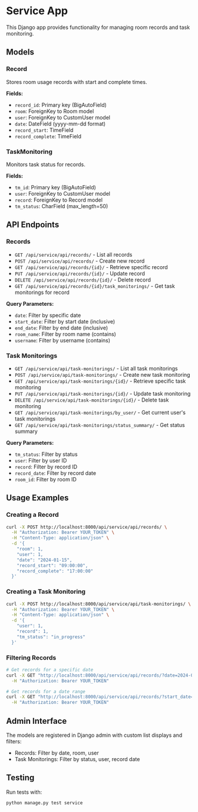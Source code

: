 # Service App

This Django app provides functionality for managing room records and task monitoring.

## Models

### Record
Stores room usage records with start and complete times.

**Fields:**
- `record_id`: Primary key (BigAutoField)
- `room`: ForeignKey to Room model
- `user`: ForeignKey to CustomUser model
- `date`: DateField (yyyy-mm-dd format)
- `record_start`: TimeField
- `record_complete`: TimeField

### TaskMonitoring
Monitors task status for records.

**Fields:**
- `tm_id`: Primary key (BigAutoField)
- `user`: ForeignKey to CustomUser model
- `record`: ForeignKey to Record model
- `tm_status`: CharField (max_length=50)

## API Endpoints

### Records
- `GET /api/service/api/records/` - List all records
- `POST /api/service/api/records/` - Create new record
- `GET /api/service/api/records/{id}/` - Retrieve specific record
- `PUT /api/service/api/records/{id}/` - Update record
- `DELETE /api/service/api/records/{id}/` - Delete record
- `GET /api/service/api/records/{id}/task_monitorings/` - Get task monitorings for record

**Query Parameters:**
- `date`: Filter by specific date
- `start_date`: Filter by start date (inclusive)
- `end_date`: Filter by end date (inclusive)
- `room_name`: Filter by room name (contains)
- `username`: Filter by username (contains)

### Task Monitorings
- `GET /api/service/api/task-monitorings/` - List all task monitorings
- `POST /api/service/api/task-monitorings/` - Create new task monitoring
- `GET /api/service/api/task-monitorings/{id}/` - Retrieve specific task monitoring
- `PUT /api/service/api/task-monitorings/{id}/` - Update task monitoring
- `DELETE /api/service/api/task-monitorings/{id}/` - Delete task monitoring
- `GET /api/service/api/task-monitorings/by_user/` - Get current user's task monitorings
- `GET /api/service/api/task-monitorings/status_summary/` - Get status summary

**Query Parameters:**
- `tm_status`: Filter by status
- `user`: Filter by user ID
- `record`: Filter by record ID
- `record_date`: Filter by record date
- `room_id`: Filter by room ID

## Usage Examples

### Creating a Record
```bash
curl -X POST http://localhost:8000/api/service/api/records/ \
  -H "Authorization: Bearer YOUR_TOKEN" \
  -H "Content-Type: application/json" \
  -d '{
    "room": 1,
    "user": 1,
    "date": "2024-01-15",
    "record_start": "09:00:00",
    "record_complete": "17:00:00"
  }'
```

### Creating a Task Monitoring
```bash
curl -X POST http://localhost:8000/api/service/api/task-monitorings/ \
  -H "Authorization: Bearer YOUR_TOKEN" \
  -H "Content-Type: application/json" \
  -d '{
    "user": 1,
    "record": 1,
    "tm_status": "in_progress"
  }'
```

### Filtering Records
```bash
# Get records for a specific date
curl -X GET "http://localhost:8000/api/service/api/records/?date=2024-01-15" \
  -H "Authorization: Bearer YOUR_TOKEN"

# Get records for a date range
curl -X GET "http://localhost:8000/api/service/api/records/?start_date=2024-01-01&end_date=2024-01-31" \
  -H "Authorization: Bearer YOUR_TOKEN"
```

## Admin Interface
The models are registered in Django admin with custom list displays and filters:
- Records: Filter by date, room, user
- Task Monitorings: Filter by status, user, record date

## Testing
Run tests with:
```bash
python manage.py test service
